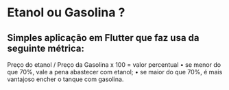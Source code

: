 # Etanol ou Gasolina ?

## Simples aplicação em Flutter que faz usa da seguinte métrica:

Preço do etanol / Preço da Gasolina x 100 = valor percentual
  •	se menor do que 70%, vale a pena abastecer com etanol;
  •	se maior do que 70%, é mais vantajoso encher o tanque com gasolina.

